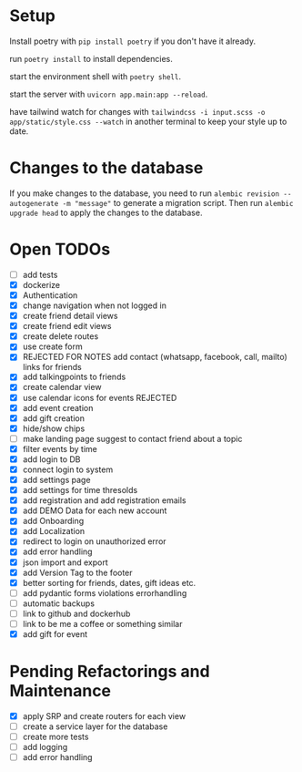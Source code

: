 # Setup

Install poetry with `pip install poetry` if you don't have it already.

run `poetry install` to install dependencies.

start the environment shell with `poetry shell`.

start the server with `uvicorn app.main:app --reload`.

have tailwind watch for changes with `tailwindcss -i input.scss -o app/static/style.css --watch` in another terminal to keep your style up to date.

# Changes to the database

If you make changes to the database, you need to run `alembic revision --autogenerate -m "message"` to generate a migration script. Then run `alembic upgrade head` to apply the changes to the database.

# Open TODOs

- [ ] add tests
- [X] dockerize
- [X] Authentication
- [X] change navigation when not logged in
- [X] create friend detail views
- [X] create friend edit views
- [X] create delete routes
- [X] use create form
- [X] REJECTED FOR NOTES add contact (whatsapp, facebook, call, mailto) links for friends
- [X] add talkingpoints to friends
- [X] create calendar view
- [X] use calendar icons for events REJECTED
- [X] add event creation
- [X] add gift creation
- [X] hide/show chips
- [ ] make landing page suggest to contact friend about a topic
- [X] filter events by time
- [X] add login to DB
- [X] connect login to system
- [X] add settings page
- [X] add settings for time thresolds
- [X] add registration and add registration emails
- [X] add DEMO Data for each new account
- [X] add Onboarding
- [X] add Localization
- [X] redirect to login on unauthorized error
- [X] add error handling
- [X] json import and export
- [X] add Version Tag to the footer
- [X] better sorting for friends, dates, gift ideas etc.
- [ ] add pydantic forms violations errorhandling
- [ ] automatic backups
- [ ] link to github and dockerhub
- [ ] link to be me a coffee or something similar
- [X] add gift for event

# Pending Refactorings and Maintenance

- [X] apply SRP and create routers for each view
- [ ] create a service layer for the database
- [ ] create more tests
- [ ] add logging
- [ ] add error handling